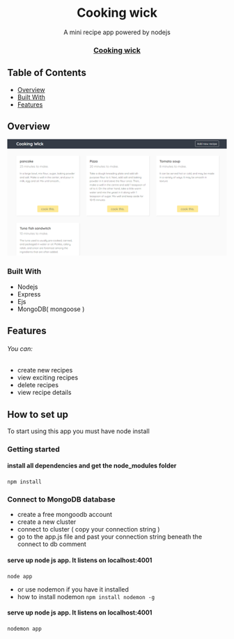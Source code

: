 <h1 align="center">Cooking wick</h1>
<p align="center"> A mini recipe app powered by nodejs</p>

<div align="center">
  <h3>
    <a href="#">
      Cooking wick 
    </a>
  </h3>
</div>

<!-- TABLE OF CONTENTS -->

## Table of Contents

- [Overview](#overview)
- [Built With](#built-with)
- [Features](#features)

<!-- OVERVIEW -->

## Overview

![screenshot](https://raw.githubusercontent.com/Im-Hassan-wd/cooking-wick-/master/public/image.PNG)

### Built With

<!-- This section should list any major frameworks that you built your project using. Here are a few examples.-->

- Nodejs
- Express
- Ejs
- MongoDB( mongoose )

## Features

<!-- List the features of your application or follow the template. Don't share the figma file here :) -->
###### You can:
- create new recipes
- view exciting recipes
- delete recipes
- view recipe details

## How to set up

To start using this app you must have node install

### Getting started 

#### install all dependencies and get the node_modules folder
`npm install`

### Connect to MongoDB database
- create a free mongoodb account
- create a new cluster
- connect to cluster ( copy your connection string )
- go to the app.js file and past your connection string beneath the connect to db comment


#### serve up node js app. It listens on localhost:4001
`node app`

- or use nodemon if you have it installed
- how to install nodemon
`npm install nodemon -g`

#### serve up node js app. It listens on localhost:4001
`nodemon app`




